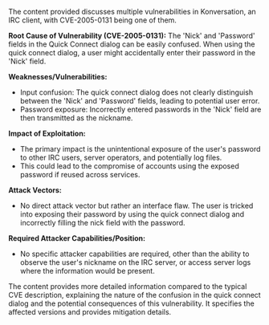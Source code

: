 The content provided discusses multiple vulnerabilities in Konversation, an IRC client, with CVE-2005-0131 being one of them.

**Root Cause of Vulnerability (CVE-2005-0131):**
The 'Nick' and 'Password' fields in the Quick Connect dialog can be easily confused. When using the quick connect dialog, a user might accidentally enter their password in the 'Nick' field.

**Weaknesses/Vulnerabilities:**
- Input confusion: The quick connect dialog does not clearly distinguish between the 'Nick' and 'Password' fields, leading to potential user error.
- Password exposure: Incorrectly entered passwords in the 'Nick' field are then transmitted as the nickname.

**Impact of Exploitation:**
- The primary impact is the unintentional exposure of the user's password to other IRC users, server operators, and potentially log files.
- This could lead to the compromise of accounts using the exposed password if reused across services.

**Attack Vectors:**
- No direct attack vector but rather an interface flaw. The user is tricked into exposing their password by using the quick connect dialog and incorrectly filling the nick field with the password.

**Required Attacker Capabilities/Position:**
- No specific attacker capabilities are required, other than the ability to observe the user's nickname on the IRC server, or access server logs where the information would be present.

The content provides more detailed information compared to the typical CVE description, explaining the nature of the confusion in the quick connect dialog and the potential consequences of this vulnerability. It specifies the affected versions and provides mitigation details.